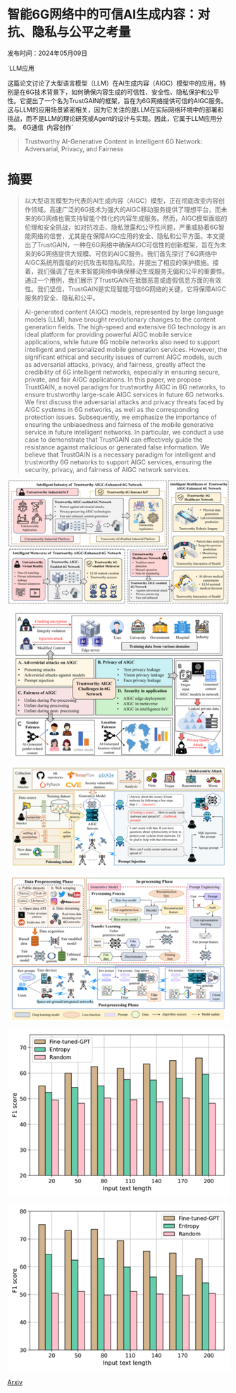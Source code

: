 # 智能6G网络中的可信AI生成内容：对抗、隐私与公平之考量

发布时间：2024年05月09日

`LLM应用

这篇论文讨论了大型语言模型（LLM）在AI生成内容（AIGC）模型中的应用，特别是在6G技术背景下，如何确保内容生成的可信性、安全性、隐私保护和公平性。它提出了一个名为TrustGAIN的框架，旨在为6G网络提供可信的AIGC服务。这与LLM的应用场景紧密相关，因为它关注的是LLM在实际网络环境中的部署和挑战，而不是LLM的理论研究或Agent的设计与实现。因此，它属于LLM应用分类。` `6G通信` `内容创作`

> Trustworthy AI-Generative Content in Intelligent 6G Network: Adversarial, Privacy, and Fairness

# 摘要

> 以大型语言模型为代表的AI生成内容（AIGC）模型，正在彻底改变内容创作领域。高速广泛的6G技术为强大的AIGC移动服务提供了理想平台，而未来的6G网络也需支持智能个性化的内容生成服务。然而，AIGC模型面临的伦理和安全挑战，如对抗攻击、隐私泄露和公平性问题，严重威胁着6G智能网络的信誉，尤其是在保障AIGC应用的安全、隐私和公平方面。本文提出了TrustGAIN，一种在6G网络中确保AIGC可信性的创新框架，旨在为未来的6G网络提供大规模、可信的AIGC服务。我们首先探讨了6G网络中AIGC系统所面临的对抗攻击和隐私风险，并提出了相应的保护措施。接着，我们强调了在未来智能网络中确保移动生成服务无偏和公平的重要性。通过一个用例，我们展示了TrustGAIN在抵御恶意或虚假信息方面的有效性。我们坚信，TrustGAIN是实现智能可信6G网络的关键，它将保障AIGC服务的安全、隐私和公平。

> AI-generated content (AIGC) models, represented by large language models (LLM), have brought revolutionary changes to the content generation fields. The high-speed and extensive 6G technology is an ideal platform for providing powerful AIGC mobile service applications, while future 6G mobile networks also need to support intelligent and personalized mobile generation services. However, the significant ethical and security issues of current AIGC models, such as adversarial attacks, privacy, and fairness, greatly affect the credibility of 6G intelligent networks, especially in ensuring secure, private, and fair AIGC applications. In this paper, we propose TrustGAIN, a novel paradigm for trustworthy AIGC in 6G networks, to ensure trustworthy large-scale AIGC services in future 6G networks. We first discuss the adversarial attacks and privacy threats faced by AIGC systems in 6G networks, as well as the corresponding protection issues. Subsequently, we emphasize the importance of ensuring the unbiasedness and fairness of the mobile generative service in future intelligent networks. In particular, we conduct a use case to demonstrate that TrustGAIN can effectively guide the resistance against malicious or generated false information. We believe that TrustGAIN is a necessary paradigm for intelligent and trustworthy 6G networks to support AIGC services, ensuring the security, privacy, and fairness of AIGC network services.

![智能6G网络中的可信AI生成内容：对抗、隐私与公平之考量](../../../paper_images/2405.05930/x1.png)

![智能6G网络中的可信AI生成内容：对抗、隐私与公平之考量](../../../paper_images/2405.05930/x2.png)

![智能6G网络中的可信AI生成内容：对抗、隐私与公平之考量](../../../paper_images/2405.05930/x3.png)

![智能6G网络中的可信AI生成内容：对抗、隐私与公平之考量](../../../paper_images/2405.05930/x4.png)

![智能6G网络中的可信AI生成内容：对抗、隐私与公平之考量](../../../paper_images/2405.05930/x5.png)

![智能6G网络中的可信AI生成内容：对抗、隐私与公平之考量](../../../paper_images/2405.05930/x6.png)

[Arxiv](https://arxiv.org/abs/2405.05930)